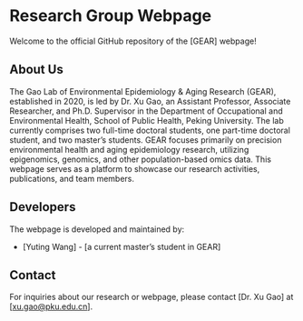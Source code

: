# Research Group Webpage

Welcome to the official GitHub repository of the [GEAR] webpage!

## About Us

The Gao Lab of Environmental Epidemiology & Aging Research (GEAR), established in 2020, is led by Dr. Xu Gao, an Assistant Professor, Associate Researcher, and Ph.D. Supervisor in the Department of Occupational and Environmental Health, School of Public Health, Peking University. The lab currently comprises two full-time doctoral students, one part-time doctoral student, and two master’s students. GEAR focuses primarily on precision environmental health and aging epidemiology research, utilizing epigenomics, genomics, and other population-based omics data. This webpage serves as a platform to showcase our research activities, publications, and team members.

## Developers

The webpage is developed and maintained by:

- [Yuting Wang] - [a current master’s student in GEAR]


## Contact

For inquiries about our research or webpage, please contact [Dr. Xu Gao] at [xu.gao@pku.edu.cn].
